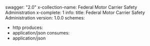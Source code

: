 swagger: "2.0"
x-collection-name: Federal Motor Carrier Safety Administration
x-complete: 1
info:
  title: Federal Motor Carrier Safety Administration
  version: 1.0.0
schemes:
- http
produces:
- application/json
consumes:
- application/json
